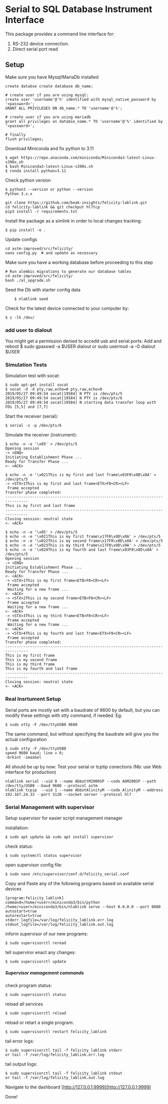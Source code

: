 # Serial to SQL Database Instrument Interface

This package provides a command line interface for:
1. RS-232 device connection.
2. Direct serial port read


## Setup

Make sure you have Mysql/MariaDb installed

    create databse create database db_name;

    # create user if you are using mysql: 
    create user 'username'@'%' identified with mysql_native_password by '<password>'; 
    GRANT ALL PRIVILEGES ON db_name.* TO 'username'@'%';
    
    # create user if you are using mariadb 
    grant all privileges on databse_name.* TO 'username'@'%' identified by '<password>';

    # finally 
    flush privileges;
    

Download Miniconda and fix python to 3.11

    $ wget https://repo.anaconda.com/miniconda/Miniconda3-latest-Linux-s390x.sh
    $ bash Miniconda3-latest-Linux-s390x.sh
    $ conda install python=3.11


Check python version 

    $ python3 --version or python --version
    Python 3.x.x
    
    git clone https://github.com/beak-insights/felicity-lablink.git
    cd felicity-lablink && git checkput hl7tcp
    pip3 install -r requirements.txt


Install the package as a simlink in order to local changes tracking:

    $ pip install -e .
    
    
Update configs 

    cd astm-improved/src/felicity/
    nano config.py  # and update as necessary
    

Make sure you have a working database before proceeding to this step

    # Run alembic migrations to generate our database tables
    cd astm-improved/src/felicity/
    bash ./al_upgrade.sh


Seed the Db with starter config data    
    
        $ nlablink seed


Check for the latest device connected to your computer by:
    
    $ s -lh /dev/
    

### add user to dialout
You might get a permission denied to accedd usb and serial ports: Add and reboot
    $ sudo gpasswd -a $USER dialout or sudo usermod -a -G dialout $USER


### Simulation Tests
Simulation test with socat:

    $ sudo apt-get install socat
    $ socat -d -d pty,raw,echo=0 pty,raw,echo=0
    2019/05/27 09:49:54 socat[19584] N PTY is /dev/pts/5
    2019/05/27 09:49:54 socat[19584] N PTY is /dev/pts/6
    2019/05/27 09:49:54 socat[19584] N starting data transfer loop with FDs [5,5] and [7,7]

    
Start the receiver (serial):

    $ serial -s -p /dev/pts/6
    
    
Simulate the receiver (instrument):

    $ echo -n -e '\x05' > /dev/pts/5
    Opening session
    -> <ENQ>
    Initiating Establishment Phase ...
    Ready for Transfer Phase ...
    <- <ACK>
       
    $ echo -n -e '\x021This is my first and last frame\x03F0\x0D\x0A' > /dev/pts/5
    -> <STX>1This is my first and last frame<ETX>F0<CR><LF>
     Frame accepted
    Transfer phase completed:
    --------------------------------------------------------------------------------
    This is my first and last frame
    --------------------------------------------------------------------------------
    Closing session: neutral state
    <- <ACK>
    
    $ echo -n -e '\x05' > /dev/pts/5
    $ echo -n -e '\x021This is my first frame\x17F0\x0D\x0A' > /dev/pts/5
    $ echo -n -e '\x022This is my second frame\x17F0\x0D\x0A' > /dev/pts/5
    $ echo -n -e '\x023This is my third frame\x17F0\x0D\x0A' > /dev/pts/5
    $ echo -n -e '\x024This is my fourth and last frame\x03F0\x0D\x0A' > /dev/pts/5
    Opening session
    -> <ENQ>
    Initiating Establishment Phase ...
    Ready for Transfer Phase ...
    <- <ACK>
    -> <STX>1This is my first frame<ETB>F0<CR><LF>
     Frame accepted
     Waiting for a new frame ...
    <- <ACK>
    -> <STX>2This is my second frame<ETB>F0<CR><LF>
     Frame accepted
     Waiting for a new frame ...
    <- <ACK>
    -> <STX>3This is my third frame<ETB>F0<CR><LF>
     Frame accepted
     Waiting for a new frame ...
    <- <ACK>
    -> <STX>4This is my fourth and last frame<ETX>F0<CR><LF>
     Frame accepted
    Transfer phase completed:
    --------------------------------------------------------------------------------
    This is my first frame
    This is my second frame
    This is my third frame
    This is my fourth and last frame
    --------------------------------------------------------------------------------
    Closing session: neutral state
    <- <ACK>
 
 
### Real Insrtument Setup
Serial ports are mostly set with a baudrate of 9600 by default, but you can modify these settings with stty command, if needed. Eg:
    
    $ sudo stty -F /dev/ttyUSB0 9600
    
    
The same command, but without specifying the baudrate will give you the actual configuration
 
    $ sudo stty -F /dev/ttyUSB0
    speed 9600 baud; line = 0;
    -brkint -imaxbel
    

All should be up by now: Test your serial or tcptip conections (Nb: use Web interface for production)

    nlablink serial --uid 0 --name AbbottM2000SP --code AbM200SP --path /dev/tty/USB0 --baud 9600 --protocol astm
    nlablink tcpip  --uid 1 --name AbbotAlinityM --code AlinityM --address 192.167.24.33 --port 3120 --socket server --protocol hl7
    
    
### Serial Management with supervisor
Setup supervisor for easier script management manager

installation:

    $ sudo apt update && sudo apt install supervisor
    
    
check status:

    $ sudo systemctl status supervisor
    
open supervisor config file:

    $ sudo nano /etc/supervisor/conf.d/felicity_serial.conf
    

Copy and Paste any of the following programs based on available serial devices 

    [program:felicity_lablink]
    command=/home/<user>/miniconda3/bin/python /home/<user>/miniconda3/bin/nlablink serve --host 0.0.0.0 --port 8080
    autostart=true
    autorestart=true
    stderr_logfile=/var/log/felicity_lablink.err.log
    stdout_logfile=/var/log/felicity_lablink.out.log
    
   
inform supervisor of our new programs:

    $ sudo supervisorctl reread
    

tell superviror enact any changes:

    $ sudo supervisorctl update
    
    
##### Supervisor management commands
check program status:

    $ sudo supervisorctl status
    
    
reload all services

    $ sudo supervisorctl reload


reload or retart a single program:
    
    $ sudo supervisorctl restart felicity_lablink
    

tail error logs:

    $ sudo supervisorctl tail -f felicity_lablink stderr
    or tail -f /var/log/felicity_lablink.err.log
    
tail output logs:

    $ sudo supervisorctl tail -f felicity_lablink stdout
    or tail -f /var/log/felicity_lablink.out.log
    
   
Navigate to the dashboard [http://127.0.0.1:9999](http://127.0.0.1:9999)
    
Done!
